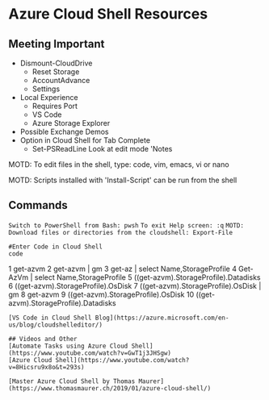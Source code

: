 # Azure Cloud Shell Resources
## Meeting Important 
* Dismount-CloudDrive
  * Reset Storage 
  * AccountAdvance 
  * Settings
* Local Experience
  * Requires Port
  * VS Code
  * Azure Storage Explorer
* Possible Exchange Demos
* Option in Cloud Shell for Tab Complete
  * Set-PSReadLine Look at edit mode 'Notes

MOTD: To edit files in the shell, type: code, vim, emacs, vi or nano

MOTD: Scripts installed with 'Install-Script' can be run from the shell

## Commands

``` Switch to PowerShell from Bash: pwsh ```
``` To exit Help screen: :q ```
``` MOTD: Download files or directories from the cloudshell: Export-File ```
```
#Enter Code in Cloud Shell
code

```
1 get-azvm
   2 get-azvm | gm
   3 get-az | select Name,StorageProfile
   4 Get-AzVm | select Name,StorageProfile
   5 ((get-azvm).StorageProfile).Datadisks
   6 ((get-azvm).StorageProfile).OsDisk
   7 ((get-azvm).StorageProfile).OsDisk | gm
   8 get-azvm
   9 ((get-azvm).StorageProfile).OsDisk
  10 ((get-azvm).StorageProfile).Datadisks
  ```
  [VS Code in Cloud Shell Blog](https://azure.microsoft.com/en-us/blog/cloudshelleditor/)

  ## Videos and Other
  [Automate Tasks using Azure Cloud Shell](https://www.youtube.com/watch?v=GwT1j3JHSgw)
  [Azure Cloud Shell](https://www.youtube.com/watch?v=8Hicsru9x8o&t=293s)

  [Master Azure Cloud Shell by Thomas Maurer](https://www.thomasmaurer.ch/2019/01/azure-cloud-shell/)